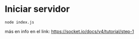 # Iniciar servidor

`node index.js`

más en info en el link: https://socket.io/docs/v4/tutorial/step-1